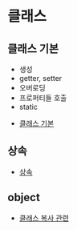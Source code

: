 # 클래스

## 클래스 기본

- 생성
- getter, setter
- 오버로딩
- 프로퍼티들 호출
- static

* [클래스 기본](https://github.com/jeonghyeonkwon/js-study/blob/main/week2/jeonghyeon/jeonghyeon-class.js)

## 상속

- [상속](https://github.com/jeonghyeonkwon/js-study/blob/main/week2/jeonghyeon/inheritance.js)

## object

- [클래스 복사 관련](https://github.com/jeonghyeonkwon/js-study/blob/main/week2/jeonghyeon/object.js)
